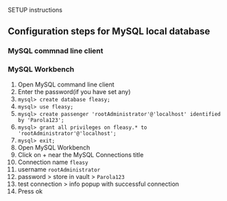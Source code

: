 
SETUP instructions

## Configuration steps for MySQL local database
### MySQL commnad line client
### MySQL Workbench

1. Open MySQL command line client
2. Enter the password(if you have set any)
3. ```mysql> create database fleasy;```
4. ```mysql> use fleasy;```
5. ```mysql> create passenger 'rootAdministrator'@'localhost' identified by 'Parola123';```
6. ```mysql> grant all privileges on fleasy.* to 'rootAdministrator'@'localhost';```
7. ```mysql> exit;```
8. Open MySQL Workbench
9. Click on + near the MySQL Connections title
10. Connection name ```fleasy```
11. username ```rootAdministrator```
12. password > store in vault > ```Parola123```
13. test connection > info popup with successful connection
14. Press ok 
